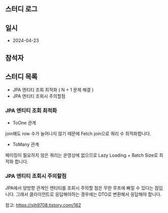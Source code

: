 ## 스터디 로그

## 일시
- 2024-04-23

## 참석자

## 스터디 목록
- JPA 엔티티 조회 최적화 ( N + 1 문제 해결 )
- JPA 엔티티 조회시 주의할점

### JPA 엔티티 조회 최적화

- ToOne 관계

join해도 row 수가 늘어나지 않기 때문에
Fetch join으로 쿼리 수 최적화합니다.

- ToMany 관계

페이징이 필요하지 않은 쿼리는 운영상에 없으므로
Lazy Loading + Batch Size로 최적화 합니다.

### JPA 엔티티 조회시 주의할점

JPA에서 양방향 관계인 엔티티를 조회시 주의할 점은
무한 루프에 빠질 수 있다는 점입니다.
그래서 클라이언트로 응답해야하는 경우에는 DTO로 변환해서 응답해야 합니다.

참고: https://sjh9708.tistory.com/162



